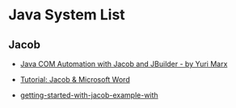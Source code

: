 

# Java System List

## Jacob

- [Java COM Automation with Jacob and JBuilder - by Yuri Marx](http://edn.embarcadero.com/article/33305)

- [Tutorial: Jacob & Microsoft Word](http://www.land-of-kain.de/docs/jacob/)

- [getting-started-with-jacob-example-with](http://www.javaquery.com/2013/12/getting-started-with-jacob-example-with.html)
